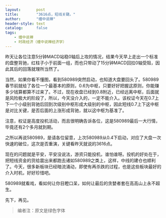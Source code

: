 ```yaml
---
layout:       post
title:        "3616点，短线关键。"
author:       "缠中说禅"
header-style: text
catalog:      false
tags:
    - 缠中说禅
    - 时政经济（缠中说禅经济学）
---
```


昨天让各位注意5分钟MACD站稳0轴后上攻的情况，结果今天早上走出一个标准的盘整背驰，红柱子小于前面一组，而也只带动了15分钟MACD回拉0轴受阻，因此其后的回落就理所当然了。



当然，如果你看不懂图，看到580989突然启动，也知道大盘要回头了。580989春节前就给了各位一个最基本的原则，0.6为中枢，只要好好把握这原则，你能赚多少钱算都算不过来了。不过，现在收盘已经到0.8附近，已经远离中枢，后面就是风险极大的阶段了，所以，今天没介入的，一定不能介入。该权证今天在0.7上下一个小级别背驰后回到次级别中枢形成大级别的中枢，因此短线0.7上下这中枢是对比关键，是否后面的上涨形成背驰，就以这中枢为基准了。



注意，权证是高度投机活动，而且很明确告诉各位，这是580989最后一大行情，毕竟还有2个多月就到期。



之所以再说580989，是请各位留意，上次580989从0.4下启动，对应了大盘一次快速的破位，这次是否重演，关键看昨天就说的3616点。



现在的问题就是平安，平安没说法，游资只能投机，谁怕谁呀。投机的好处在于，把短线资金的货给震出来都跑去诸如580989之类上，这样，中线的建仓也顺利了。今天，很多新板块已经暗流涌动，即使有再杀跌的过程，也是这些板块最好的介入时机，好好珍惜吧。



580989就看戏，看如何让你目瞪口呆，如何让最后的贪婪者套在高高山上永不超生。



先下，再见。



> 编者注：原文是绿色字体
